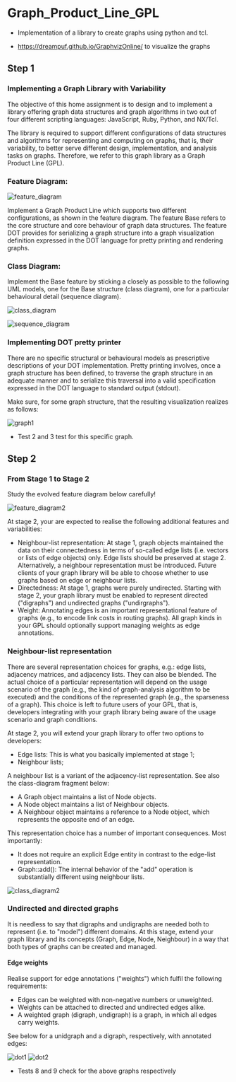 # Graph_Product_Line_GPL
* Implementation of a library to create graphs using python and tcl.

* https://dreampuf.github.io/GraphvizOnline/ to visualize the graphs

## Step 1
### Implementing a Graph Library with Variability

The objective of this home assignment is to design and to implement a library offering graph data structures and graph algorithms in two out of four different scripting languages: JavaScript, Ruby, Python, and NX/Tcl.

The library is required to support different configurations of data structures and algorithms for representing and computing on graphs, that is, their variability, to better serve different design, implementation, and analysis tasks on graphs. Therefore, we refer to this graph library as a Graph Product Line (GPL).

### Feature Diagram:
  ![feature_diagram](https://github.com/makaronski/Graph_Product_Line_GPL/blob/master/images/fm.png)
  
 Implement a Graph Product Line which supports two different configurations, as shown in the feature diagram. The feature Base refers to the core structure and core behaviour of graph data structures. The feature DOT provides for serializing a graph structure into a graph visualization definition expressed in the DOT language  for pretty printing and rendering graphs.
  
### Class Diagram: 

 Implement the Base feature by sticking a closely as possible to the following UML models, one for the Base structure (class diagram), one for a particular behavioural detail (sequence diagram).
 
![class_diagram](https://github.com/makaronski/Graph_Product_Line_GPL/blob/master/images/cd.png)

 
![sequence_diagram](https://github.com/makaronski/Graph_Product_Line_GPL/blob/master/images/sd.png)

### Implementing DOT pretty printer

There are no specific structural or behavioural models as prescriptive descriptions of your DOT implementation. Pretty printing involves, once a graph structure has been defined, to traverse the graph structure in an adequate manner and to serialize this traversal into a valid specification expressed in the DOT language  to standard output (stdout).

Make sure, for some graph structure, that the resulting visualization realizes as follows:

![graph1](https://github.com/makaronski/Graph_Product_Line_GPL/blob/master/images/gv.png)

* Test 2 and 3 test for this specific graph.

## Step 2

### From Stage 1 to Stage 2
Study the evolved feature diagram below carefully!

 ![feature_diagram2](https://github.com/makaronski/Graph_Product_Line_GPL/blob/master/images/fm2.png)
 
At stage 2, your are expected to realise the following additional features and variabilities:

* Neighbour-list representation: At stage 1, graph objects maintained the data on their connectedness in terms of so-called edge lists (i.e. vectors or lists of edge objects) only. Edge lists should be preserved at stage 2. Alternatively, a neighbour representation must be introduced. Future clients of your graph library will be able to choose whether to use graphs based on edge or neighbour lists.
* Directedness: At stage 1, graphs were purely undirected. Starting with stage 2, your graph library must be enabled to represent directed ("digraphs") and undirected graphs ("undirgraphs").
* Weight: Annotating edges is an important representational feature of graphs (e.g., to encode link costs in routing graphs). All graph kinds in your GPL should optionally support managing weights as edge annotations.

### Neighbour-list representation

There are several representation choices for graphs, e.g.: edge lists, adjacency matrices, and adjacency lists. They can also be blended. The actual choice of a particular representation will depend on the usage scenario of the graph (e.g., the kind of graph-analysis algorithm to be executed) and the conditions of the represented graph (e.g., the sparseness of a graph). This choice is left to future users of your GPL, that is, developers integrating with your graph library being aware of the usage scenario and graph conditions.

At stage 2, you will extend your graph library to offer two options to developers:
* Edge lists: This is what you basically implemented at stage 1;
* Neighbour lists;

A neighbour list is a variant of the adjacency-list representation. See also the class-diagram fragment below:

* A Graph object maintains a list of Node objects.
* A Node object maintains a list of Neighbour objects.
* A Neighbour object maintains a reference to a Node object, which represents the opposite end of an edge.

This representation choice has a number of important consequences. Most importantly:

* It does not require an explicit Edge entity in contrast to the edge-list representation.
* Graph::add(): The internal behavior of the "add" operation is substantially different using neighbour lists.

![class_diagram2](https://github.com/makaronski/Graph_Product_Line_GPL/blob/master/images/cd2.png)

### Undirected and directed graphs

It is needless to say that digraphs and undigraphs are needed both to represent (i.e. to "model") different domains. At this stage, extend your graph library and its concepts (Graph, Edge, Node, Neighbour) in a way that both types of graphs can be created and managed.

#### Edge weights

Realise support for edge annotations ("weights") which fulfil the following requirements:

* Edges can be weighted with non-negative numbers or unweighted.
* Weights can be attached to directed and undirected edges alike.
* A weighted graph (digraph, undigraph) is a graph, in which all edges carry weights.

See below for a unidgraph and a digraph, respectively, with annotated edges:

![dot1](https://github.com/makaronski/Graph_Product_Line_GPL/blob/master/images/dot1.png)
![dot2](https://github.com/makaronski/Graph_Product_Line_GPL/blob/master/images/dot2.png)

* Tests 8 and 9 check for the above graphs respectively
